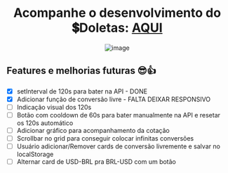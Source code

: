<div align="center">

# Acompanhe o desenvolvimento do 💲Doletas: [AQUI](https://samubarreto.github.io/Doletas/)

  ![image](https://github.com/samubarreto/Doletas/assets/70921394/f3a485e2-71ba-4172-b6ab-443fb068f00e)

<div align="left">

## Features e melhorias futuras 😎👍

* [X] setInterval de 120s para bater na API - DONE
* [X] Adicionar função de conversão livre - FALTA DEIXAR RESPONSIVO
* [ ] Indicação visual dos 120s
* [ ] Botão com cooldown de 60s para bater manualmente na API e resetar os 120s automático
* [ ] Adicionar gráfico para acompanhamento da cotação
* [ ] Scrollbar no grid para conseguir colocar infinitas conversões
* [ ] Usuário adicionar/Remover cards de conversão livremente e salvar no localStorage
* [ ] Alternar card de USD-BRL pra BRL-USD com um botão

</div>
</div
